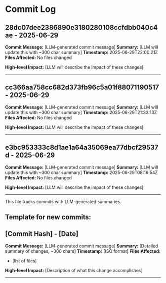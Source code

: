 # Commit Log


## 28dc07dee2386890e3180280108ccfdbb040c4ae - 2025-06-29
**Commit Message:** [LLM-generated commit message]
**Summary:** [LLM will update this with ~300 char summary]
**Timestamp:** 2025-06-29T22:00:21Z
**Files Affected:** 
No files changed

**High-level Impact:**
[LLM will describe the impact of these changes]

---

## cc366aa758cc682d373fb96c5a01f88071190517 - 2025-06-29
**Commit Message:** [LLM-generated commit message]
**Summary:** [LLM will update this with ~300 char summary]
**Timestamp:** 2025-06-29T21:33:13Z
**Files Affected:** 
No files changed

**High-level Impact:**
[LLM will describe the impact of these changes]

---

## e3bc953333c8d1ae1a64a35069ea77dbcf29537d - 2025-06-29
**Commit Message:** [LLM-generated commit message]
**Summary:** [LLM will update this with ~300 char summary]
**Timestamp:** 2025-06-29T08:16:54Z
**Files Affected:** 
No files changed

**High-level Impact:**
[LLM will describe the impact of these changes]

---
This file tracks commits with LLM-generated summaries.

## Template for new commits:
## [Commit Hash] - [Date]
**Commit Message:** [LLM-generated commit message]
**Summary:** [Detailed summary of changes, ~300 chars]
**Timestamp:** [ISO format]
**Files Affected:** 
- [list of files]

**High-level Impact:**
[Description of what this change accomplishes]

---
